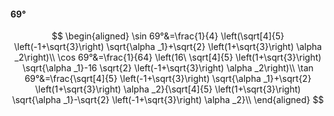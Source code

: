 #### 69°

$$
\begin{aligned}
\sin 69°&=\frac{1}{4} \left(\sqrt[4]{5} \left(-1+\sqrt{3}\right) \sqrt{\alpha _1}+\sqrt{2} \left(1+\sqrt{3}\right) \alpha _2\right)\\
\cos 69°&=\frac{1}{64} \left(16\ \sqrt[4]{5} \left(1+\sqrt{3}\right) \sqrt{\alpha _1}-16 \sqrt{2} \left(-1+\sqrt{3}\right) \alpha _2\right)\\
\tan 69°&=\frac{\sqrt[4]{5} \left(-1+\sqrt{3}\right) \sqrt{\alpha _1}+\sqrt{2} \left(1+\sqrt{3}\right) \alpha _2}{\sqrt[4]{5} \left(1+\sqrt{3}\right) \sqrt{\alpha
_1}-\sqrt{2} \left(-1+\sqrt{3}\right) \alpha _2}\\
\end{aligned}
$$

